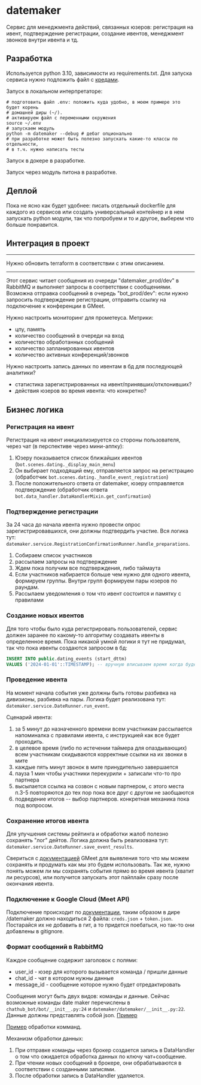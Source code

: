 # datemaker
Сервис для менеджмента действий, связанных юзеров: регистрация на ивент,
подтверждение регистрации, создание ивентов, менеджмент звонков внутри ивента
и тд.

## Разработка
Используется python 3.10, зависимости из requirements.txt.
Для запуска сервиса нужно подложить файл с 
[кредами](#подключение-к-google-cloud-meet-api).

Запуск в локальном интерпретаторе:
```shell
# подготовить файл .env: положить куда удобно, в моем примере это будет корень
# домашней диры (~/).
# активируем файл с переменными окружения
source ~/.env
# запускаем модуль
python -m datemaker --debug # дебаг опционально
# при разработке может быть полезно запускать какие-то классы по отдельности,
# в т.ч. нужно написать тесты
```

Запуск в докере в разработке.

Запуск через модуль питона в разработке.

## Деплой
Пока не ясно как будет удобнее: писать отдельный dockerfile для каждого из сервисов
или создать универсальный контейнер и в нем запускать python модули, так что
попробуем и то и другое, выберем что больше понравится.

## Интеграция в проект

---
Нужно обновить terraform в соответствии с этим описанием.

---
Этот сервис читает сообщения из очереди "datemaker_prod/dev" в RabbitMQ и выполняет
запросы в соответствии с сообщениями. Возможна отправка сообщений в очередь
"bot_prod/dev": если нужно запросить подтверждение регистрации, отправить ссылку
на подключение к конференции в GMeet.

Нужно настроить мониторинг для прометеуса. Метрики:
- цпу, память
- количество сообщений в очереди на вход
- количество обработанных сообщений
- количество запланированных ивентов
- количество активных конференций/звонков

Нужно настроить запись данных по ивентам в бд для последующей аналитики?
- статистика зарегистрированных на ивент/принявших/отклонивших?
- действия юзеров во время ивента: что конкретно?

## Бизнес логика

### Регистрация на ивент
Регистрация на ивент инициализируется со стороны пользователя, через чат
(в перспективе через мини-аппку):
1. Юзеру показывается список ближайших ивентов (`bot.scenes.dating._display_main_menu`)
2. Он выбирает подходящий ему, отправляется запрос на регистрацию 
   (обработчик `bot.scenes.dating._handle_event_registration`)
3. После положительного ответа от datemaker, юзеру отправляется подтверждение
   (обработчик ответа `bot.data_handler.DataHandlerMixin.get_confirmation`)

### Подтверждение регистрации
За 24 часа до начала ивента нужно провести опрос зарегистрировавшихся,
они должны подтвердить участие.
Вся логика тут: `datemaker.service.RegistrationConfirmationRunner.handle_preparations`.
1. Собираем список участников
2. рассылаем запросы на подтверждение
3. Ждем пока получим все подтверждения, либо таймаута
4. Если участников набирается больше чем нужно для одного ивента, формируем группы.
   Внутри групп формируем пары юзеров по раундам.
5. Рассылаем уведомления о том что ивент состоится и памятку с правилами

### Создание новых ивентов
Для того чтобы было куда регистрировать пользователей, сервис должен заранее
по какому-то алгоритму создавать ивенты в определенное время. Пока никакой
умной логики я тут не придумал, так что пока ивенты создаются запросом в бд:
```sql
INSERT INTO public.dating_events (start_dttm)
VALUES ('2024-01-01'::TIMESTAMP); -- вручную вписываем время когда будет ивент
```

### Проведение ивента
На момент начала события уже должны быть готовы разбивка на дивизионы, разбивка
на пары.
Логика будет реализована тут: `datemaker.service.DateRunner.run_event`.

Сценарий ивента:
1. за 5 минут до назначенного времени всем участникам рассылается напоминалка с правилами
   ивента, с инструкцией как все будет проходить.
2. в целевое время (либо по истечении таймера для опаздывающих)
   всем участникам скидываются корректные ссылки на их звонки в мите
3. каждые пять минут звонок в мите принудительно завершается
4. пауза 1 мин чтобы участники перекурили + записали что-то про партнера
5. высылается ссылка на созвон с новым партнером, с этого места п.3-5 повторяются
   до тех пор пока все друг с другом не заобщаются
6. подведение итогов -- выбор партнеров. конкретная механика пока под вопросом.

### Сохранение итогов ивента
Для улучшения системы рейтинга и обработки жалоб полезно сохранять "лог" дейтов.
Логика должна быть реализована тут: `datemaker.service.DateRunner.save_event_results`.

Свериться с [документацией](https://developers.google.com/meet/api/guides/artifacts)
GMeet для выявления того что мы можем сохранять и продумать как мы это будем
использовать. Так же, нужно понять можем ли мы сохранять события прямо во время
ивента (хватит ли ресурсов), или получится запускать этот пайплайн сразу после
окончания ивента.

### Подключение к Google Cloud (Meet API)
Подключение происходит по 
[документации](https://developers.google.com/meet/api/guides/quickstart/python),
таким образом в дире /datemaker должно находиться 2 файла: `creds.json` + 
`token.json`. Постарайся их не добавить в гит, а то придется поебаться, но так-то
они добавлены в gitignore.

### Формат сообщений в RabbitMQ
Каждое сообщение содержит заголовок с полями:
- user_id - юзер для которого вызывается команда / пришли данные
- chat_id - чат в котором нужны данные
- message_id - сообщение которое нужно будет отредактировать

Сообщения могут быть двух видов: команды и данные.
Сейчас возможные команды date maker перечислены в 
`chathub_bot/bot/__init__.py:24` и `datemaker/datemaker/__init__.py:22`.
Данные должны представлять собой json.
[Пример](https://github.com/meznick/chathub/blob/0c20fb6ac3e50d8baede783df0bc452a577802fe/datemaker/datemaker/service.py#L170)

[Пример](https://github.com/meznick/chathub/blob/0c20fb6ac3e50d8baede783df0bc452a577802fe/datemaker/datemaker/service.py#L119-L141) 
обработки комманд.

Механизм обработки данных:
1. При отправке команды через брокер создается запись в DataHandler о том что
ожидается обработка данных по ключу чат+сообщение.
2. При чтении новых сообщений в брокере, они обрабатываются в соответствии с
созданными записями.
3. После обработки запись в DataHandler удаляется.
